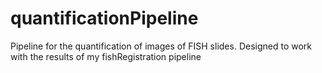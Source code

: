 quantificationPipeline
======================

Pipeline for the quantification of images of FISH slides.  Designed to work with the results of my fishRegistration pipeline
